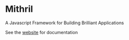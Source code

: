 # Mithril

A Javascript Framework for Building Brilliant Applications

See the [website](http://lhorie.github.io/mithril) for documentation